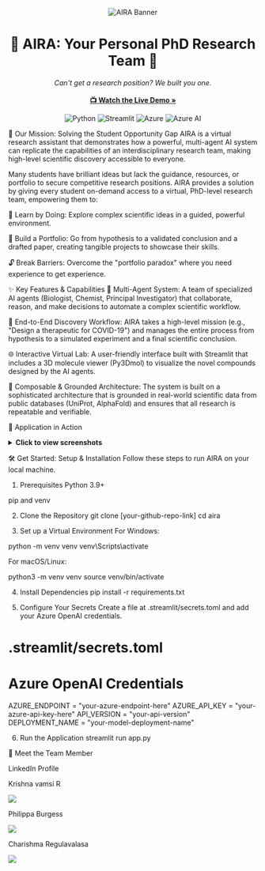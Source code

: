 <p align="center">
<img src="https://www.google.com/search?q=https://placehold.co/1200x400/0B0F19/FFBF00%3Ftext%3DAIRA%26font%3Draleway" alt="AIRA Banner"/>
</p>

<h1 align="center">🚀 AIRA: Your Personal PhD Research Team 🚀</h1>

<p align="center">
<em>Can't get a research position? We built you one.</em>
<br />
<br />
<a href="https://www.youtube.com/watch?v=FHkneqKVnS0"><strong>📺 Watch the Live Demo »</strong></a>
</p>

<p align="center">
<img src="https://www.google.com/search?q=https://img.shields.io/badge/Python-3776AB%3Fstyle%3Dfor-the-badge%26logo%3Dpython%26logoColor%3Dwhite" alt="Python">
<img src="https://www.google.com/search?q=https://img.shields.io/badge/Streamlit-FF4B4B%3Fstyle%3Dfor-the-badge%26logo%3Dstreamlit%26logoColor%3Dwhite" alt="Streamlit">
<img src="https://www.google.com/search?q=https://img.shields.io/badge/Azure-0078D4%3Fstyle%3Dfor-the-badge%26logo%3Dmicrosoft-azure%26logoColor%3Dwhite" alt="Azure">
<img src="https://www.google.com/search?q=https://img.shields.io/badge/Azure_AI-0078D4%3Fstyle%3Dfor-the-badge%26logo%3Dazure-cognitive-services%26logoColor%3Dwhite" alt="Azure AI">
</p>

🎯 Our Mission: Solving the Student Opportunity Gap
AIRA is a virtual research assistant that demonstrates how a powerful, multi-agent AI system can replicate the capabilities of an interdisciplinary research team, making high-level scientific discovery accessible to everyone.

Many students have brilliant ideas but lack the guidance, resources, or portfolio to secure competitive research positions. AIRA provides a solution by giving every student on-demand access to a virtual, PhD-level research team, empowering them to:

🌱 Learn by Doing: Explore complex scientific ideas in a guided, powerful environment.

📄 Build a Portfolio: Go from hypothesis to a validated conclusion and a drafted paper, creating tangible projects to showcase their skills.

🔓 Break Barriers: Overcome the "portfolio paradox" where you need experience to get experience.

✨ Key Features & Capabilities
🤖 Multi-Agent System: A team of specialized AI agents (Biologist, Chemist, Principal Investigator) that collaborate, reason, and make decisions to automate a complex scientific workflow.

🔬 End-to-End Discovery Workflow: AIRA takes a high-level mission (e.g., "Design a therapeutic for COVID-19") and manages the entire process from hypothesis to a simulated experiment and a final scientific conclusion.

🌐 Interactive Virtual Lab: A user-friendly interface built with Streamlit that includes a 3D molecule viewer (Py3Dmol) to visualize the novel compounds designed by the AI agents.

🔗 Composable & Grounded Architecture: The system is built on a sophisticated architecture that is grounded in real-world scientific data from public databases (UniProt, AlphaFold) and ensures that all research is repeatable and verifiable.

📸 Application in Action
<details>
<summary><strong>Click to view screenshots</strong></summary>





<p align="center">
<strong>The AI Research Team in Action: Agents collaborating to solve a research problem.</strong>




<img width="90%" alt="The AI Research Team in Action" src="https://github.com/user-attachments/assets/2304edab-6c23-475b-8ff2-b512cc8e68a5" />
</p>

<p align="center">
<strong>3D Molecule Visualization: An AI-designed compound shown in the interactive lab.</strong>




<img width="90%" alt="3D Molecule Visualization" src="https://github.com/user-attachments/assets/0ba293ff-84d4-44e7-adf0-fee4b4842bb3" />
</p>

<p align="center">
<strong>The Composable Architecture: A look at the system's robust, layered design.</strong>




<img width="70%" alt="The Composable Architecture" src="https://github.com/user-attachments/assets/a7b2fdc5-ddc2-4ae1-beaa-46d6b9f13f14" />
</p>

<p align="center">
<strong>Application Workflow and Login Screens.</strong>




<img width="60%" alt="Application Workflow 1" src="https://github.com/user-attachments/assets/c61f54fa-1dba-4322-aec1-516c9237c5d4" />
<img width="50%" alt="Login Screen" src="https://github.com/user-attachments/assets/f0f772c4-c51c-4099-9eb8-6539120fafc5" />
</p>

<p align="center">
<strong>Final Report Generation: The end-to-end process culminating in a research paper.</strong>




<img width="90%" alt="Final Report Generation" src="https://github.com/user-attachments/assets/82f8d195-f481-40f0-a773-abcc221ed759" />
</p>
</details>

🛠️ Get Started: Setup & Installation
Follow these steps to run AIRA on your local machine.

1. Prerequisites
Python 3.9+

pip and venv

2. Clone the Repository
git clone [your-github-repo-link]
cd aira

3. Set up a Virtual Environment
For Windows:

python -m venv venv
venv\Scripts\activate

For macOS/Linux:

python3 -m venv venv
source venv/bin/activate

4. Install Dependencies
pip install -r requirements.txt

5. Configure Your Secrets
Create a file at .streamlit/secrets.toml and add your Azure OpenAI credentials.

# .streamlit/secrets.toml

# Azure OpenAI Credentials
AZURE_ENDPOINT = "your-azure-endpoint-here"
AZURE_API_KEY = "your-azure-api-key-here"
API_VERSION = "your-api-version"
DEPLOYMENT_NAME = "your-model-deployment-name"

6. Run the Application
streamlit run app.py

👥 Meet the Team
Member

LinkedIn Profile

Krishna vamsi R

<a href="https://www.linkedin.com/in/krishna-vamsi"><img src="https://www.google.com/search?q=https://img.shields.io/badge/LinkedIn-0077B5%3Fstyle%3Dfor-the-badge%26logo%3Dlinkedin%26logoColor%3Dwhite" /></a>

Philippa Burgess

<a href="https://www.linkedin.com/in/philippaburgess"><img src="https://www.google.com/search?q=https://img.shields.io/badge/LinkedIn-0077B5%3Fstyle%3Dfor-the-badge%26logo%3Dlinkedin%26logoColor%3Dwhite" /></a>

Charishma Regulavalasa

<a href="https://www.linkedin.com/in/charishma-regulavalasa"><img src="https://www.google.com/search?q=https://img.shields.io/badge/LinkedIn-0077B5%3Fstyle%3Dfor-the-badge%26logo%3Dlinkedin%26logoColor%3Dwhite" /></a>

